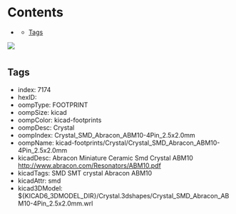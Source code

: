 



Contents
========

* [](#)
	* [Tags](#tags)
  
![][im]
# 

## Tags

- index: 7174
- hexID: 
- oompType: FOOTPRINT
- oompSize: kicad
- oompColor: kicad-footprints
- oompDesc: Crystal
- oompIndex: Crystal_SMD_Abracon_ABM10-4Pin_2.5x2.0mm
- oompName: kicad-footprints/Crystal/Crystal_SMD_Abracon_ABM10-4Pin_2.5x2.0mm
- kicadDesc: Abracon Miniature Ceramic Smd Crystal ABM10 http://www.abracon.com/Resonators/ABM10.pdf
- kicadTags: SMD SMT crystal Abracon ABM10
- kicadAttr: smd
- kicad3DModel: ${KICAD6_3DMODEL_DIR}/Crystal.3dshapes/Crystal_SMD_Abracon_ABM10-4Pin_2.5x2.0mm.wrl



[im]: image.png
